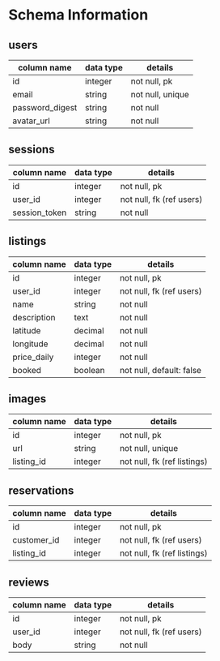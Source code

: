 # Schema Information

## users
column name     | data type | details
----------------|-----------|-----------------------
id              | integer   | not null, pk
email           | string    | not null, unique
password_digest | string    | not null
avatar_url      | string    | not null

## sessions
column name     | data type | details
----------------|-----------|-----------------------
id              | integer   | not null, pk
user_id         | integer   | not null, fk (ref users)
session_token   | string    | not null

## listings
column name     | data type | details
----------------|-----------|-----------------------
id              | integer   | not null, pk
user_id         | integer   | not null, fk (ref users)
name            | string    | not null
description     | text      | not null
latitude        | decimal   | not null
longitude       | decimal   | not null
price_daily     | integer   | not null
booked          | boolean   | not null, default: false

## images
column name     | data type | details
----------------|-----------|-----------------------
id              | integer   | not null, pk
url             | string    | not null, unique
listing_id      | integer   | not null, fk (ref listings)

## reservations
column name     | data type | details
----------------|-----------|-----------------------
id              | integer   | not null, pk
customer_id     | integer   | not null, fk (ref users)
listing_id      | integer   | not null, fk (ref listings)

## reviews
column name     | data type | details
----------------|-----------|-----------------------
id              | integer   | not null, pk
user_id         | integer   | not null, fk (ref users)
body            | string    | not null
